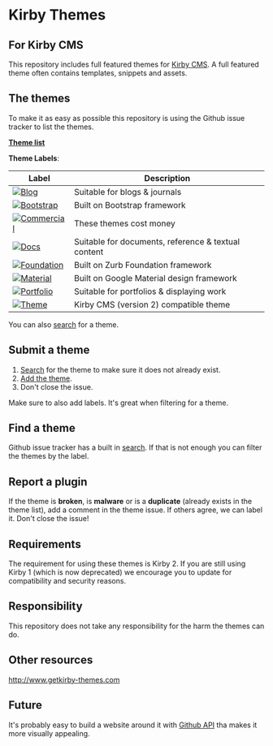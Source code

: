 # Kirby Themes

## For Kirby CMS

This repository includes full featured themes for [Kirby CMS](https://getkirby.com/). A full featured theme often contains templates, snippets and assets.

## The themes

To make it as easy as possible this repository is using the Github issue tracker to list the themes.

**[Theme list](https://github.com/jenstornell/kirby-themes/issues)**

**Theme Labels**:

| Label      | Description
| -----------|---
| [![Blog](https://cdn.rawgit.com/jenstornell/kirby-themes/master/labels/blog.svg)](https://github.com/jenstornell/kirby-themes/issues?q=is%3Aissue+is%3Aopen+label%3ABlog) | Suitable for blogs & journals
| [![Bootstrap](https://cdn.rawgit.com/jenstornell/kirby-themes/master/labels/bootstrap.svg)](https://github.com/jenstornell/kirby-themes/issues?q=is%3Aissue+is%3Aopen+label%3ABootstrap) | Built on Bootstrap framework
| [![Commercial](https://cdn.rawgit.com/jenstornell/kirby-themes/master/labels/commercial.svg)](https://github.com/jenstornell/kirby-themes/issues?q=is%3Aissue+is%3Aopen+label%3ACommercial) | These themes cost money
| [![Docs](https://cdn.rawgit.com/jenstornell/kirby-themes/master/labels/docs.svg)](https://github.com/jenstornell/kirby-themes/issues?q=is%3Aissue+is%3Aopen+label%3ADocs) | Suitable for documents, reference & textual content
| [![Foundation](https://cdn.rawgit.com/jenstornell/kirby-themes/master/labels/foundation.svg)](https://github.com/jenstornell/kirby-themes/issues?q=is%3Aissue+is%3Aopen+label%3AFoundation) | Built on Zurb Foundation framework
| [![Material](https://cdn.rawgit.com/jenstornell/kirby-themes/master/labels/materialdes.svg)](https://github.com/jenstornell/kirby-themes/issues?q=is%3Aissue+is%3Aopen+label%3AMaterial) | Built on Google Material design framework
| [![Portfolio](https://cdn.rawgit.com/jenstornell/kirby-themes/master/labels/portfolio.svg)](https://github.com/jenstornell/kirby-themes/issues?q=is%3Aissue+is%3Aopen+label%3APortfolio) | Suitable for portfolios & displaying work
| [![Theme](https://cdn.rawgit.com/jenstornell/kirby-themes/master/labels/theme.svg)](https://github.com/jenstornell/kirby-themes/issues?q=is%3Aissue+is%3Aopen+label%3ATheme) | Kirby CMS (version 2) compatible theme


<!---| Tags
| ---
| [Blog](https://github.com/jenstornell/kirby-themes/labels/Blog), [Bootstrap](https://github.com/jenstornell/kirby-themes/labels/Bootstrap), [Commercial](https://github.com/jenstornell/kirby-themes/labels/Commercial), [Docs](https://github.com/jenstornell/kirby-themes/labels/Docs), [Foundation](https://github.com/jenstornell/kirby-themes/labels/Foundation), [Material](https://github.com/jenstornell/kirby-themes/labels/Material), [Portfolio](https://github.com/jenstornell/kirby-themes/labels/Portfolio), [Theme](https://github.com/jenstornell/kirby-themes/labels/Theme)--->


You can also [search](https://github.com/jenstornell/kirby-themes/issues) for a theme.

## Submit a theme

1. [Search](https://github.com/jenstornell/kirby-themes/issues) for the theme to make sure it does not already exist.
1. [Add the theme](https://github.com/jenstornell/kirby-themes/issues/new).
1. Don't close the issue.

Make sure to also add labels. It's great when filtering for a theme.

## Find a theme

Github issue tracker has a built in [search](https://github.com/jenstornell/kirby-themes/issues). If that is not enough you can filter the themes by the label.

## Report a plugin

If the theme is **broken**, is **malware** or is a **duplicate** (already exists in the theme list), add a comment in the theme issue. If others agree, we can label it. Don't close the issue!

## Requirements

The requirement for using these themes is Kirby 2. If you are still using Kirby 1 (which is now deprecated) we encourage you to update for compatibility and security reasons.

## Responsibility

This repository does not take any responsibility for the harm the themes can do. 



## Other resources

http://www.getkirby-themes.com

## Future

It's probably easy to build a website around it with [Github API](https://developer.github.com/v3/issues/) tha makes it more visually appealing.
